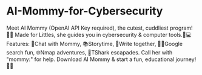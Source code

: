 # AI-Mommy-for-Cybersecurity
Meet AI Mommy (OpenAI API Key required), the cutest, cuddliest program! 🎀🧸 Made for Littles, she guides you in cybersecurity &amp; computer tools.🍼💻 Features: 🌈Chat with Mommy, 📚Storytime, 📃Write together, 🕵️‍♂️Google search fun, 🌐Nmap adventures, 🦈TShark escapades. Call her with "mommy:" for help. Download AI Mommy &amp; start a fun, educational journey!🎉🌟
